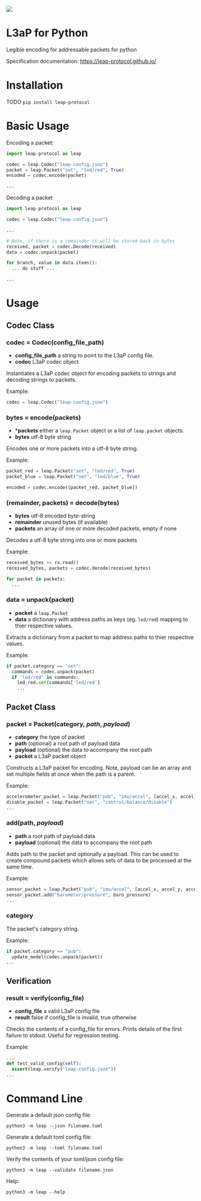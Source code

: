 ![](https://github.com/leap-protocol/leap-py/workflows/L3aP%20Unit%20Testing/badge.svg)
# L3aP for Python
Legible encoding for addressable packets for python

Specification documentation:
https://leap-protocol.github.io/

# Installation

TODO
`pip install leap-protocol`

# Basic Usage

Encoding a packet:
``` python
import leap-protocol as leap

codec = leap.Codec("leap-config.json")
packet = leap.Packet("set", "led/red", True)
encoded = codec.encode(packet)

...
```

Decoding a packet
``` python
import leap-protocol as leap

codec = leap.Codec("leap-config.json")

...

# Note, if there is a remainder it will be stored back in bytes
received, packet = codec.Decode(received)
data = codec.unpack(packet)

for branch, value in data.items():
  ... do stuff ...

...
```

# Usage

## Codec Class

### codec = Codec(config_file_path)
* **config_file_path** a string to point to the L3aP config file.
* **codec** L3aP codec object

Instantiates a L3aP codec object for encoding packets to strings and decoding strings to packets.

Example:
``` python
codec = leap.Codec("leap-config.json")
```

### bytes = encode(packets)
* ***packets** either a `leap.Packet` object or a list of `leap.packet` objects.
* **bytes** utf-8 byte string

Encodes one or more packets into a utf-8 byte string.

Example:
```python
packet_red = leap.Packet("set", "led/red", True)
packet_blue = leap.Packet("set", "led/blue", True)

encoded = codec.encode([packet_red, packet_blue])
```

### (remainder, packets) = decode(bytes)
* **bytes** utf-8 encoded byte-string
* **remainder** unused bytes (if available)
* **packets** an array of one or more decoded packets, empty if none

Decodes a utf-8 byte string into one or more packets

Example:
```python
received_bytes += rx.read()
received_bytes, packets = codec.decode(received_bytes)

for packet in packets:
  ...
```

### data = unpack(packet)
* **packet** a `leap.Packet`
* **data** a dictionary with address paths as keys (eg. `led/red`) mapping to thier respective values.

Extracts a dictionary from a packet to map address paths to thier respective values.

Example:
```python
if packet.category == "set":
  commands = codec.unpack(packet)
  if 'led/red' in commands:
    led_red.set(commands['led/red']
    ...
```

## Packet Class

### packet = Packet(category, *path*, *payload*)
* **category** the type of packet
* **path** (optional) a root path of payload data
* **payload** (optional) the data to accompany the root path
* **packet** a L3aP packet object

Constructs a L3aP packet for encoding. Note, payload can be an array and set multiple fields at once when the path is a parent.

Example:
```python
accelerometer_packet = leap.Packet("pub", "imu/accel", [accel_x, accel_y, accel_z])
disable_packet = leap.Packet("set", "control/balance/disable")
...
```

### add(path, *payload*)
* **path** a root path of payload data
* **payload** (optional) the data to accompany the root path

Adds path to the packet and optionally a payload.
This can be used to create compound packets which allows sets of data to be processed at the same time.

Example:
```python
sensor_packet = leap.Packet("pub", "imu/accel", [accel_x, accel_y, accel_z])
sensor_packet.add("barometer/pressure", baro_pressure)
...
```

### category

The packet's category string.

Example:
```python
if packet.category == "pub":
  update_model(codec.unpack(packet))
...
```

## Verification

### result = verify(config_file)
* **config_file** a valid L3aP config file
* **result** false if config_file is invalid, true otherwise

Checks the contents of a config_file for errors. Prints details of the first failure to stdout. Useful for regression testing.

Example:
```python
...
def test_valid_config(self):
  assert(leap.verify("leap-config.json"))
...
```

# Command Line

Generate a default json config file:

`python3 -m leap --json filename.toml`

Generate a default toml config file:

`python3 -m leap --toml filename.toml`

Verify the contents of your toml/json config file:

`python3 -m leap --validate filename.json`

Help:

`python3 -m leap --help`


